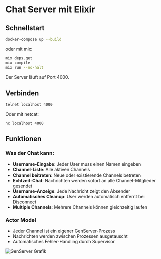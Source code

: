 # Chat Server mit Elixir

## Schnellstart

```bash
docker-compose up --build
```

oder mit mix:

```bash
mix deps.get
mix compile
mix run --no-halt
```

Der Server läuft auf Port 4000.



## Verbinden

```bash
telnet localhost 4000
```

Oder mit netcat:
```bash
nc localhost 4000
```

## Funktionen

### Was der Chat kann:
- **Username-Eingabe**: Jeder User muss einen Namen eingeben
- **Channel-Liste**: Alle aktiven Channels
- **Channel beitreten**: Neue oder existierende Channels betreten
- **Echtzeit-Chat**: Nachrichten werden sofort an alle Channel-Mitglieder gesendet
- **Username-Anzeige**: Jede Nachricht zeigt den Absender
- **Automatisches Cleanup**: User werden automatisch entfernt bei Disconnect
- **Multiple Channels**: Mehrere Channels können gleichzeitig laufen

### Actor Model
- Jeder Channel ist ein eigener GenServer-Prozess
- Nachrichten werden zwischen Prozessen ausgetauscht
- Automatisches Fehler-Handling durch Supervisor

![GenServer Grafik](https://miro.medium.com/v2/resize:fit:720/format:webp/1*Kll_Xxko91JKaS0rzM9XpQ.png)
